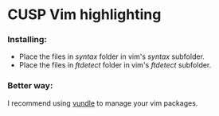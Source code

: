 # CUSP Vim highlighting

### Installing:

- Place the files in *syntax* folder in vim's *syntax* subfolder.
- Place the files in *ftdetect* folder in vim's *ftdetect* subfolder.

### Better way:

 I recommend using <a
href="https://github.com/gmarik/vundle">vundle</a> to manage your vim packages.
